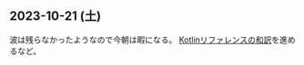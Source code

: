 ## 2023-10-21 (土)

波は残らなかったようなので今朝は暇になる。
[Kotlinリファレンスの和訳](Kotlin%E3%83%AA%E3%83%95%E3%82%A1%E3%83%AC%E3%83%B3%E3%82%B9%E3%81%AE%E5%92%8C%E8%A8%B3)を進めるなど。